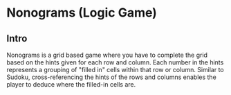 # Nonograms (Logic Game)

## Intro

Nonograms is a grid based game where you have to complete the grid based on the hints given for each row and column.
Each number in the hints represents a grouping of "filled in" cells within that row or column.
Similar to Sudoku, cross-referencing the hints of the rows and columns enables the player to deduce where the filled-in cells are. 
